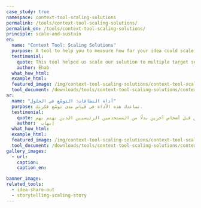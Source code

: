```yaml
---
case_study: true
namespace: context-tool-scaling-solutions
permalink: /tools/context-tool-scaling-solutions/
permalink_en: /tools/context-tool-scaling-solutions/
principle: scale-and-sustain
en:
  name: "Context Tool: Scaling Solutions"
  purpose: A tool to help you to measure how far your idea could scale.
  testimonial:
    quote: This tool helped us scale our solution to multiple target segments, explore who else might need it or be interested in it, and think of ways to make it useful for people who may be different from our main users.
    author: Ehab
  what_how_html:
  example_html:
  featured_image: /img/context-tool-scaling-solutions/context-tool-scaling-solutions-example-en.jpg
  tool_document: /downloads/tools/context-tool-scaling-solutions/context-tool-scaling-solutions-en.pdf
ar:
  name: "أداة النطاقات: التوسّع في الحلول"
  purpose: تساعدك هذه الأداة في قياس مدى توسّع فكرتك.
  testimonial:
    quote: ساعدتنا هذا الأداة في توسيع الحل الذي قدمناه ليشمل عدة فئات مستهدفة، واستكشاف الأشخاص الآخرين المحتاجين لهذا الحل أو المهتمين به، والتفكير في طرق أخرى لاستخدامه من قبل أشخاص آخرين بدلًا من المستخدمين الرئيسيين الذين نهتم بهم
    author:  إيهاب
  what_how_html:
  example_html:
  featured_image: /img/context-tool-scaling-solutions/context-tool-scaling-solutions-example-ar.jpg
  tool_document: /downloads/tools/context-tool-scaling-solutions/context-tool-scaling-solutions-ar.pdf
gallery_images:
  - url:
    caption:
    caption_en:

banner_image:
related_tools:
  - idea-share-out
  - storytelling-scaling-story
---
```

